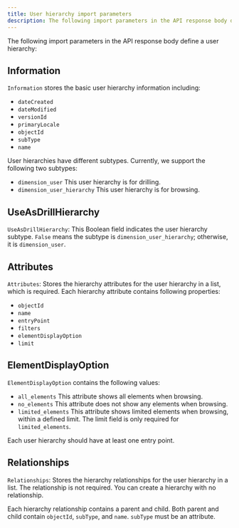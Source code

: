 ```yaml
---
title: User hierarchy import parameters
description: The following import parameters in the API response body define a user hierarchy.
---
```


<Available since="2021 Update 2" />

The following import parameters in the API response body define a user hierarchy:

## Information

`Information` stores the basic user hierarchy information including:

- `dateCreated`
- `dateModified`
- `versionId`
- `primaryLocale`
- `objectId`
- `subType`
- `name`

User hierarchies have different subtypes. Currently, we support the following two subtypes:

- `dimension_user` This user hierarchy is for drilling.
- `dimension_user_hierarchy` This user hierarchy is for browsing.

## UseAsDrillHierarchy

`UseAsDrillHierarchy`: This Boolean field indicates the user hierarchy subtype. `False` means the subtype is `dimension_user_hierarchy`; otherwise, it is `dimension_user`.

## Attributes

`Attributes`: Stores the hierarchy attributes for the user hierarchy in a list, which is required. Each hierarchy attribute contains following properties:

- `objectId`
- `name`
- `entryPoint`
- `filters`
- `elementDisplayOption`
- `limit`

## ElementDisplayOption

`ElementDisplayOption` contains the following values:

- `all_elements` This attribute shows all elements when browsing.
- `no_elements` This attribute does not show any elements when browsing.
- `limited_elements` This attribute shows limited elements when browsing, within a defined limit. The limit field is only required for `limited_elements`.

Each user hierarchy should have at least one entry point.

## Relationships

`Relationships`: Stores the hierarchy relationships for the user hierarchy in a list. The relationship is not required. You can create a hierarchy with no relationship.

Each hierarchy relationship contains a parent and child. Both parent and child contain `objectId`, `subType`, and `name`. `subType` must be an attribute.
